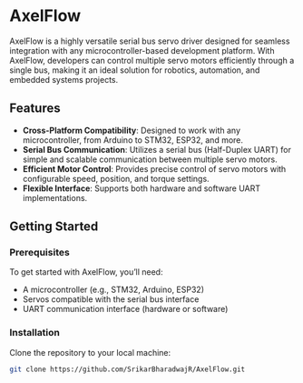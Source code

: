 # AxelFlow

AxelFlow is a highly versatile serial bus servo driver designed for seamless integration with any microcontroller-based development platform. With AxelFlow, developers can control multiple servo motors efficiently through a single bus, making it an ideal solution for robotics, automation, and embedded systems projects.

## Features

- **Cross-Platform Compatibility**: Designed to work with any microcontroller, from Arduino to STM32, ESP32, and more.
- **Serial Bus Communication**: Utilizes a serial bus (Half-Duplex UART) for simple and scalable communication between multiple servo motors.
- **Efficient Motor Control**: Provides precise control of servo motors with configurable speed, position, and torque settings.
- **Flexible Interface**: Supports both hardware and software UART implementations.

## Getting Started

### Prerequisites
To get started with AxelFlow, you’ll need:
- A microcontroller (e.g., STM32, Arduino, ESP32)
- Servos compatible with the serial bus interface
- UART communication interface (hardware or software)

### Installation
Clone the repository to your local machine:

```bash
git clone https://github.com/SrikarBharadwajR/AxelFlow.git

